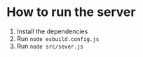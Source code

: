 # How to run the server

1. Install the dependencies
2. Run ```node esbuild.config.js```
3. Run ```node src/sever.js```
